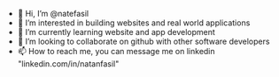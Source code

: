 - 👋 Hi, I’m @natefasil
- 👀 I’m interested in building websites and real world applications
- 🌱 I’m currently learning website and app development
- 💞️ I’m looking to collaborate on github with other software developers
- 📫 How to reach me, you can message me on linkedin "linkedin.com/in/natanfasil"

<!---
natefasil/natefasil is a ✨ special ✨ repository because its `README.md` (this file) appears on your GitHub profile.
You can click the Preview link to take a look at your changes.
--->
